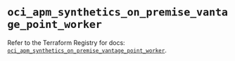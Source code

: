 # `oci_apm_synthetics_on_premise_vantage_point_worker`

Refer to the Terraform Registry for docs: [`oci_apm_synthetics_on_premise_vantage_point_worker`](https://registry.terraform.io/providers/hashicorp/oci/7.19.0/docs/resources/apm_synthetics_on_premise_vantage_point_worker).
